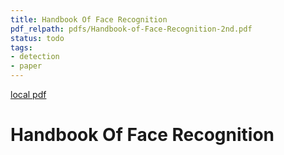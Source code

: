 ```yaml
---
title: Handbook Of Face Recognition
pdf_relpath: pdfs/Handbook-of-Face-Recognition-2nd.pdf
status: todo
tags:
- detection
- paper
---
```


[local pdf](../../../pdfs/Handbook-of-Face-Recognition-2nd.pdf)

# Handbook Of Face Recognition
